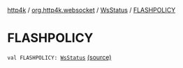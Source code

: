 [http4k](../../index.md) / [org.http4k.websocket](../index.md) / [WsStatus](index.md) / [FLASHPOLICY](./-f-l-a-s-h-p-o-l-i-c-y.md)

# FLASHPOLICY

`val FLASHPOLICY: `[`WsStatus`](index.md) [(source)](https://github.com/http4k/http4k/blob/master/http4k-core/src/main/kotlin/org/http4k/websocket/WsStatus.kt#L19)